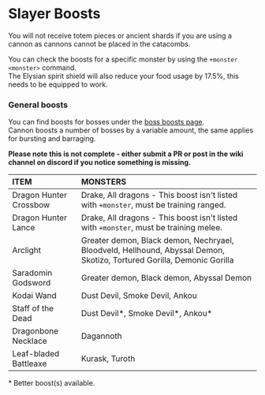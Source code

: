 # Slayer Boosts

You will not receive totem pieces or ancient shards if you are using a cannon as cannons cannot be placed in the catacombs.

You can check the boosts for a specific monster by using the `+monster <monster>` command.  
The Elysian spirit shield will also reduce your food usage by 17.5%, this needs to be equipped to work.

### General boosts

You can find boosts for bosses under the [boss boosts page](https://app.gitbook.com/@oldschool-gg/s/old-school-bot/~/drafts/-Mc_OpZ1puHRQ7E2lSjU/bosses/boosts-and-requirements).  
Cannon boosts a number of bosses by a variable amount, the same applies for bursting and barraging.

**Please note this is not complete - either submit a PR or post in the wiki channel on discord if you notice something is missing.**

| **ITEM** | MONSTERS |
| :--- | :--- |
| Dragon Hunter Crossbow | Drake, All dragons - This boost isn't listed with `+monster`, must be training ranged. |
| Dragon Hunter Lance | Drake, All dragons - This boost isn't listed with `+monster`, must be training melee. |
| Arclight | Greater demon, Black demon, Nechryael, Bloodveld, Hellhound, Abyssal Demon, Skotizo, Tortured Gorilla, Demonic Gorilla |
| Saradomin Godsword | Greater demon, Black demon, Abyssal Demon |
| Kodai Wand | Dust Devil, Smoke Devil, Ankou |
| Staff of the Dead | Dust Devil\*, Smoke Devil\*, Ankou\* |
| Dragonbone Necklace | Dagannoth |
| Leaf-bladed Battleaxe | Kurask, Turoth |

\* Better boost\(s\) available.

